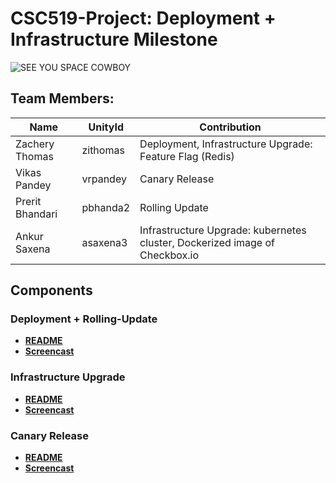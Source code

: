 # CSC519-Project: Deployment + Infrastructure Milestone


![SEE YOU SPACE COWBOY](https://img.youtube.com/vi/yg7V67ptg18/0.jpg)

## Team Members:
| Name | UnityId | Contribution |
|---------------------|-------|---------------------|
| Zachery Thomas | zithomas | Deployment, Infrastructure Upgrade: Feature Flag (Redis) |
| Vikas Pandey | vrpandey | Canary Release |
| Prerit Bhandari | pbhanda2 | Rolling Update |
| Ankur Saxena | asaxena3 | Infrastructure Upgrade: kubernetes cluster, Dockerized image of Checkbox.io |

## Components

### Deployment + Rolling-Update
+ **[README](./Deployment%2BRollingUpdate)**
+ **[Screencast]()**

### Infrastructure Upgrade
+ **[README](./Infrastructure)**
+ **[Screencast]()**

### Canary Release
+ **[README](./CanaryRelease)**
+ **[Screencast](https://youtu.be/qNnUehNGPIg)**

